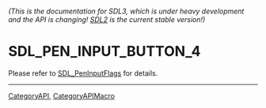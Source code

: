 ###### (This is the documentation for SDL3, which is under heavy development and the API is changing! [SDL2](https://wiki.libsdl.org/SDL2/) is the current stable version!)
# SDL_PEN_INPUT_BUTTON_4

Please refer to [SDL_PenInputFlags](SDL_PenInputFlags) for details.

----
[CategoryAPI](CategoryAPI), [CategoryAPIMacro](CategoryAPIMacro)

